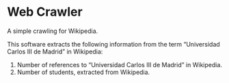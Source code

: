 # Web Crawler
A simple crawling for Wikipedia.

This software extracts the following information from the term “Universidad Carlos III de Madrid” in Wikipedia:

  1) Number of references to “Universidad Carlos III de Madrid” in Wikipedia.
  2) Number of students, extracted from Wikipedia.
